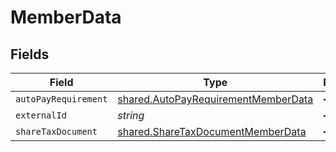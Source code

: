 # MemberData


## Fields

| Field                                                                                             | Type                                                                                              | Required                                                                                          | Description                                                                                       |
| ------------------------------------------------------------------------------------------------- | ------------------------------------------------------------------------------------------------- | ------------------------------------------------------------------------------------------------- | ------------------------------------------------------------------------------------------------- |
| `autoPayRequirement`                                                                              | [shared.AutoPayRequirementMemberData](../../../sdk/models/shared/autopayrequirementmemberdata.md) | :heavy_minus_sign:                                                                                | N/A                                                                                               |
| `externalId`                                                                                      | *string*                                                                                          | :heavy_minus_sign:                                                                                | N/A                                                                                               |
| `shareTaxDocument`                                                                                | [shared.ShareTaxDocumentMemberData](../../../sdk/models/shared/sharetaxdocumentmemberdata.md)     | :heavy_minus_sign:                                                                                | N/A                                                                                               |